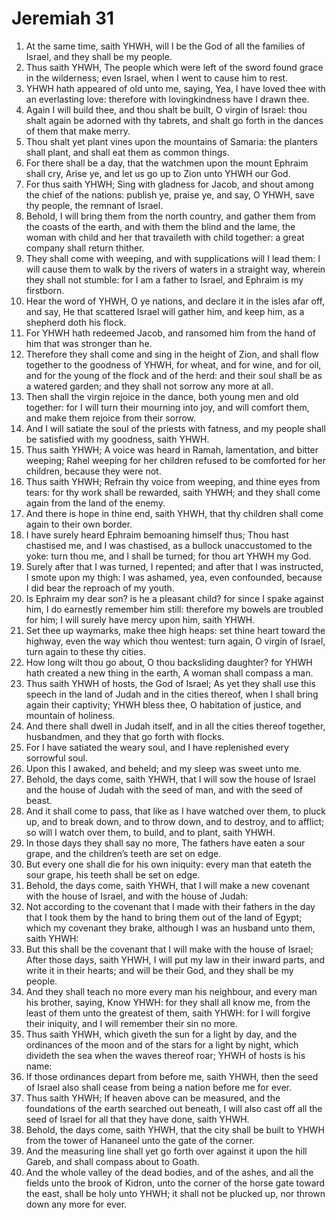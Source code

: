 ﻿# Jeremiah 31
1. At the same time, saith YHWH, will I be the God of all the families of Israel, and they shall be my people. 
2. Thus saith YHWH, The people which were left of the sword found grace in the wilderness; even Israel, when I went to cause him to rest. 
3. YHWH hath appeared of old unto me, saying, Yea, I have loved thee with an everlasting love: therefore with lovingkindness have I drawn thee. 
4. Again I will build thee, and thou shalt be built, O virgin of Israel: thou shalt again be adorned with thy tabrets, and shalt go forth in the dances of them that make merry. 
5. Thou shalt yet plant vines upon the mountains of Samaria: the planters shall plant, and shall eat them as common things. 
6. For there shall be a day, that the watchmen upon the mount Ephraim shall cry, Arise ye, and let us go up to Zion unto YHWH our God. 
7. For thus saith YHWH; Sing with gladness for Jacob, and shout among the chief of the nations: publish ye, praise ye, and say, O YHWH, save thy people, the remnant of Israel. 
8. Behold, I will bring them from the north country, and gather them from the coasts of the earth, and with them the blind and the lame, the woman with child and her that travaileth with child together: a great company shall return thither. 
9. They shall come with weeping, and with supplications will I lead them: I will cause them to walk by the rivers of waters in a straight way, wherein they shall not stumble: for I am a father to Israel, and Ephraim is my firstborn. 
10.  Hear the word of YHWH, O ye nations, and declare it in the isles afar off, and say, He that scattered Israel will gather him, and keep him, as a shepherd doth his flock. 
11. For YHWH hath redeemed Jacob, and ransomed him from the hand of him that was stronger than he. 
12. Therefore they shall come and sing in the height of Zion, and shall flow together to the goodness of YHWH, for wheat, and for wine, and for oil, and for the young of the flock and of the herd: and their soul shall be as a watered garden; and they shall not sorrow any more at all. 
13. Then shall the virgin rejoice in the dance, both young men and old together: for I will turn their mourning into joy, and will comfort them, and make them rejoice from their sorrow. 
14. And I will satiate the soul of the priests with fatness, and my people shall be satisfied with my goodness, saith YHWH. 
15.  Thus saith YHWH; A voice was heard in Ramah, lamentation, and bitter weeping; Rahel weeping for her children refused to be comforted for her children, because they were not. 
16. Thus saith YHWH; Refrain thy voice from weeping, and thine eyes from tears: for thy work shall be rewarded, saith YHWH; and they shall come again from the land of the enemy. 
17. And there is hope in thine end, saith YHWH, that thy children shall come again to their own border. 
18.  I have surely heard Ephraim bemoaning himself thus; Thou hast chastised me, and I was chastised, as a bullock unaccustomed to the yoke: turn thou me, and I shall be turned; for thou art YHWH my God. 
19. Surely after that I was turned, I repented; and after that I was instructed, I smote upon my thigh: I was ashamed, yea, even confounded, because I did bear the reproach of my youth. 
20. Is Ephraim my dear son? is he a pleasant child? for since I spake against him, I do earnestly remember him still: therefore my bowels are troubled for him; I will surely have mercy upon him, saith YHWH. 
21. Set thee up waymarks, make thee high heaps: set thine heart toward the highway, even the way which thou wentest: turn again, O virgin of Israel, turn again to these thy cities. 
22.  How long wilt thou go about, O thou backsliding daughter? for YHWH hath created a new thing in the earth, A woman shall compass a man. 
23. Thus saith YHWH of hosts, the God of Israel; As yet they shall use this speech in the land of Judah and in the cities thereof, when I shall bring again their captivity; YHWH bless thee, O habitation of justice, and mountain of holiness. 
24. And there shall dwell in Judah itself, and in all the cities thereof together, husbandmen, and they that go forth with flocks. 
25. For I have satiated the weary soul, and I have replenished every sorrowful soul. 
26. Upon this I awaked, and beheld; and my sleep was sweet unto me. 
27.  Behold, the days come, saith YHWH, that I will sow the house of Israel and the house of Judah with the seed of man, and with the seed of beast. 
28. And it shall come to pass, that like as I have watched over them, to pluck up, and to break down, and to throw down, and to destroy, and to afflict; so will I watch over them, to build, and to plant, saith YHWH. 
29. In those days they shall say no more, The fathers have eaten a sour grape, and the children’s teeth are set on edge. 
30. But every one shall die for his own iniquity: every man that eateth the sour grape, his teeth shall be set on edge. 
31.  Behold, the days come, saith YHWH, that I will make a new covenant with the house of Israel, and with the house of Judah: 
32. Not according to the covenant that I made with their fathers in the day that I took them by the hand to bring them out of the land of Egypt; which my covenant they brake, although I was an husband unto them, saith YHWH: 
33. But this shall be the covenant that I will make with the house of Israel; After those days, saith YHWH, I will put my law in their inward parts, and write it in their hearts; and will be their God, and they shall be my people. 
34. And they shall teach no more every man his neighbour, and every man his brother, saying, Know YHWH: for they shall all know me, from the least of them unto the greatest of them, saith YHWH: for I will forgive their iniquity, and I will remember their sin no more. 
35.  Thus saith YHWH, which giveth the sun for a light by day, and the ordinances of the moon and of the stars for a light by night, which divideth the sea when the waves thereof roar; YHWH of hosts is his name: 
36. If those ordinances depart from before me, saith YHWH, then the seed of Israel also shall cease from being a nation before me for ever. 
37. Thus saith YHWH; If heaven above can be measured, and the foundations of the earth searched out beneath, I will also cast off all the seed of Israel for all that they have done, saith YHWH. 
38.  Behold, the days come, saith YHWH, that the city shall be built to YHWH from the tower of Hananeel unto the gate of the corner. 
39. And the measuring line shall yet go forth over against it upon the hill Gareb, and shall compass about to Goath. 
40. And the whole valley of the dead bodies, and of the ashes, and all the fields unto the brook of Kidron, unto the corner of the horse gate toward the east, shall be holy unto YHWH; it shall not be plucked up, nor thrown down any more for ever. 
